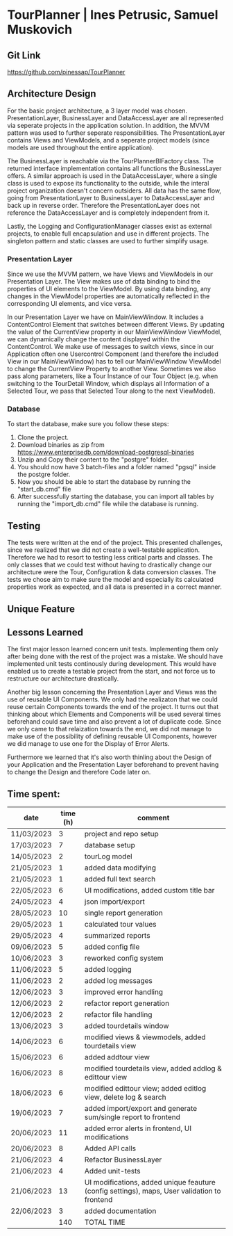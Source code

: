 # TourPlanner | Ines Petrusic, Samuel Muskovich

## Git Link

https://github.com/pinessap/TourPlanner

## Architecture Design

For the basic project architecture, a 3 layer model was chosen. PresentationLayer, BusinessLayer and DataAccessLayer are all represented via seperate projects in the application solution. In addition, the MVVM pattern was used to further seperate responsibilities. The PresentationLayer contains Views and ViewModels, and a seperate project models (since models are used throughout the entire application).

The BusinessLayer is reachable via the TourPlannerBlFactory class. The returned interface implementation contains all functions the BusinessLayer offers. A similar approach is used in the DataAccessLayer, where a single class is used to expose its functionality to the outside, while the interal project organization doesn't concern outsiders. All data has the same flow, going from PresentationLayer to BusinessLayer to DataAccessLayer and back up in reverse order. Therefore the PresentationLayer does not reference the DataAccessLayer and is completely independent from it.

Lastly, the Logging and ConfigurationManager classes exist as external projects, to enable full encapsulation and use in different projects. The singleton pattern and static classes are used to further simplify usage.

### Presentation Layer

Since we use the MVVM pattern, we have Views and ViewModels in our Presentation Layer. The View makes use of data binding to bind the properties of UI elements to the ViewModel. By using data binding, any changes in the ViewModel properties are automatically reflected in the corresponding UI elements, and vice versa.

In our Presentation Layer we have on MainViewWindow. It includes a ContentControl Element that switches between different Views. By updating the value of the CurrentView property in our MainViewWindow ViewModel, we can dynamically change the content displayed within the ContentControl. We make use of messages to switch views, since in our Application often one Usercontrol Component (and therefore the included View in our MainViewWindow) has to tell our MainViewWindow ViewModel to change the CurrentView Property to another View. Sometimes we also pass along parameters, like a Tour Instance of our Tour Object (e.g. when switching to the TourDetail Window, which displays all Information of a Selected Tour, we pass that Selected Tour along to the next ViewModel).

### Database

To start the database, make sure you follow these steps:

1. Clone the project.
2. Download binaries as zip from https://www.enterprisedb.com/download-postgresql-binaries
3. Unzip and Copy their content to the "postgre" folder.
4. You should now have 3 batch-files and a folder named "pgsql" inside the postgre folder.
5. Now you should be able to start the database by running the "start_db.cmd" file
6. After successfully starting the database, you can import all tables by running the "import_db.cmd" file while the database is running.

## Testing

The tests were written at the end of the project. This presented challenges, since we realized that we did not create a well-testable application. Therefore we had to resort to testing less critical parts and classes. The only classes that we could test without having to drastically change our architecture were the Tour, Configuration & data conversion classes. The tests we chose aim to make sure the model and especially its calculated properties work as expected, and all data is presented in a correct manner.

## Unique Feature

## Lessons Learned

The first major lesson learned concern unit tests. Implementing them only after being done with the rest of the project was a mistake. We should have implemented unit tests continously during development. This would have enabled us to create a testable project from the start, and not force us to restructure our architecture drastically.

Another big lesson concerning the Presentation Layer and Views was the use of reusable UI Components. We only had the realizaton that we could reuse certain Components towards the end of the project. It turns out that thinking about which Elements and Components will be used several times beforehand could save time and also prevent a lot of duplicate code. Since we only came to that relaization towards the end, we did not manage to make use of the possibility of defining reusable UI Components, however we did manage to use one for the Display of Error Alerts.

Furthermore we learned that it's also worth thinling about the Design of your Application and the Presentation Layer beforehand to prevent having to change the Design and therefore Code later on.

## Time spent:

| date       | time (h) | comment                                                                                      |
| ---------- | -------- | -------------------------------------------------------------------------------------------- |
| 11/03/2023 | 3        | project and repo setup                                                                       |
| 17/03/2023 | 7        | database setup                                                                               |
| 14/05/2023 | 2        | tourLog model                                                                                |
| 21/05/2023 | 1        | added data modifying                                                                         |
| 21/05/2023 | 1        | added full text search                                                                       |
| 22/05/2023 | 6        | UI modifications, added custom title bar                                                     |
| 24/05/2023 | 4        | json import/export                                                                           |
| 28/05/2023 | 10       | single report generation                                                                     |
| 29/05/2023 | 1        | calculated tour values                                                                       |
| 29/05/2023 | 4        | summarized reports                                                                           |
| 09/06/2023 | 5        | added config file                                                                            |
| 10/06/2023 | 3        | reworked config system                                                                       |
| 11/06/2023 | 5        | added logging                                                                                |
| 11/06/2023 | 2        | added log messages                                                                           |
| 12/06/2023 | 3        | improved error handling                                                                      |
| 12/06/2023 | 2        | refactor report generation                                                                   |
| 12/06/2023 | 2        | refactor file handling                                                                       |
| 13/06/2023 | 3        | added tourdetails window                                                                     |
| 14/06/2023 | 6        | modified views & viewmodels, added tourdetails view                                          |
| 15/06/2023 | 6        | added addtour view                                                                           |
| 16/06/2023 | 8        | modified tourdetails view, added addlog & edittour view                                      |
| 18/06/2023 | 6        | modified edittour view; added editlog view, delete log & search                              |
| 19/06/2023 | 7        | added import/export and generate sum/single report to frontend                               |
| 20/06/2023 | 11       | added error alerts in frontend, UI modifications                                             |
| 20/06/2023 | 8        | Added API calls                                                                              |
| 21/06/2023 | 4        | Refactor BusinessLayer                                                                       |
| 21/06/2023 | 4        | Added unit-tests                                                                             |
| 21/06/2023 | 13       | UI modifications, added unique feauture (config settings), maps, User validation to frontend |
| 22/06/2023 | 3        | added documentation                                                                          |
|            | 140      | TOTAL TIME                                                                                   |
